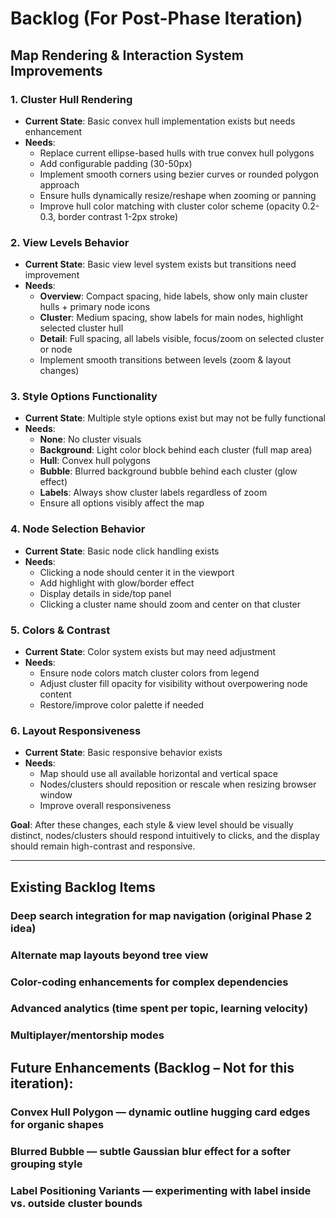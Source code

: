 # Backlog (For Post-Phase Iteration)

## Map Rendering & Interaction System Improvements

### 1. **Cluster Hull Rendering**

- **Current State**: Basic convex hull implementation exists but needs enhancement
- **Needs**:
  - Replace current ellipse-based hulls with true convex hull polygons
  - Add configurable padding (30-50px)
  - Implement smooth corners using bezier curves or rounded polygon approach
  - Ensure hulls dynamically resize/reshape when zooming or panning
  - Improve hull color matching with cluster color scheme (opacity 0.2-0.3, border contrast 1-2px stroke)

### 2. **View Levels Behavior**

- **Current State**: Basic view level system exists but transitions need improvement
- **Needs**:
  - **Overview**: Compact spacing, hide labels, show only main cluster hulls + primary node icons
  - **Cluster**: Medium spacing, show labels for main nodes, highlight selected cluster hull
  - **Detail**: Full spacing, all labels visible, focus/zoom on selected cluster or node
  - Implement smooth transitions between levels (zoom & layout changes)

### 3. **Style Options Functionality**

- **Current State**: Multiple style options exist but may not be fully functional
- **Needs**:
  - **None**: No cluster visuals
  - **Background**: Light color block behind each cluster (full map area)
  - **Hull**: Convex hull polygons
  - **Bubble**: Blurred background bubble behind each cluster (glow effect)
  - **Labels**: Always show cluster labels regardless of zoom
  - Ensure all options visibly affect the map

### 4. **Node Selection Behavior**

- **Current State**: Basic node click handling exists
- **Needs**:
  - Clicking a node should center it in the viewport
  - Add highlight with glow/border effect
  - Display details in side/top panel
  - Clicking a cluster name should zoom and center on that cluster

### 5. **Colors & Contrast**

- **Current State**: Color system exists but may need adjustment
- **Needs**:
  - Ensure node colors match cluster colors from legend
  - Adjust cluster fill opacity for visibility without overpowering node content
  - Restore/improve color palette if needed

### 6. **Layout Responsiveness**

- **Current State**: Basic responsive behavior exists
- **Needs**:
  - Map should use all available horizontal and vertical space
  - Nodes/clusters should reposition or rescale when resizing browser window
  - Improve overall responsiveness

**Goal**: After these changes, each style & view level should be visually distinct, nodes/clusters should respond intuitively to clicks, and the display should remain high-contrast and responsive.

---

## Existing Backlog Items

### Deep search integration for map navigation (original Phase 2 idea)

### Alternate map layouts beyond tree view

### Color-coding enhancements for complex dependencies

### Advanced analytics (time spent per topic, learning velocity)

### Multiplayer/mentorship modes

## Future Enhancements (Backlog – Not for this iteration):

### Convex Hull Polygon — dynamic outline hugging card edges for organic shapes

### Blurred Bubble — subtle Gaussian blur effect for a softer grouping style

### Label Positioning Variants — experimenting with label inside vs. outside cluster bounds
